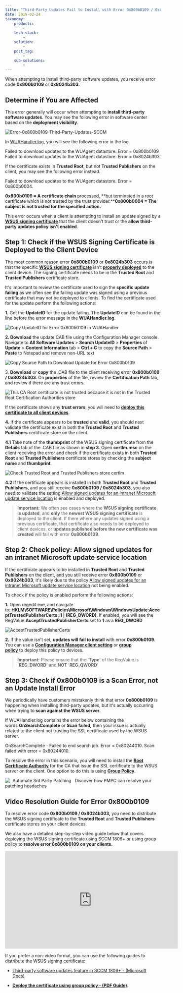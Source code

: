 ```yaml
---
title: "Third-Party Updates Fail to Install with Error 0x800b0109 / 0x8024b303 in SCCM"
date: 2019-02-24
taxonomy:
    products:
        - 
    tech-stack:
        - 
    solution:
        - 
    post_tag:
        - 
    sub-solutions:
        - 
---
```


When attempting to install third-party software updates, you receive error code **0x800b0109** or **0x8024b303.**

## Determine if You are Affected

This error generally will occur when attempting to **install third-party software updates**. You may see the following error in software center based on the **deployment visibility**.

![Error-0x800b0109-Third-Party-Updates-SCCM](images/Error-0x800b0109-Third-Party-Updates-SCCM.png)

In [WUAHandler.log](https://patchmypc.com/collecting-log-files-for-patch-my-pc-support#update-troubleshooting-client-logs), you will see the following error in the log.

Failed to download updates to the WUAgent datastore. Error = 0x800b0109  
Failed to download updates to the WUAgent datastore. Error = 0x8024b303

If the certificate exists in **Trusted Root**, but not **Trusted Publishers** on the client, you may see the following error instead.

Failed to download updates to the WUAgent datastore. Error = 0x800b0004.

**0x800b0109 = A certificate chain** processed, **but terminated in a root certificate which is not trusted by the trust provider.****0x800b0004 = The subject is not trusted for the specified action.**

This error occurs when a client is attempting to install an update signed by a **[WSUS signing certificate](/wsus-signing-certificate-options-for-third-party-updates-in-configuration-manager)** that the client doesn't trust or the **allow third-party updates policy isn't enabled**.

## Step 1: Check if the WSUS Signing Certificate is Deployed to the Client Device

The most common reason error **0x800b0109** or **0x8024b303** occurs is that the specific **[WSUS signing certificate](/wsus-signing-certificate-options-for-third-party-updates-in-configuration-manager)** isn't **[properly deployed](/how-to-deploy-the-wsus-signing-certificate-for-third-party-software-updates)** to the client device. The signing certificate needs to be in the **Trusted Root** and **Trusted Publishers** certificate store.

It's important to review the certificate used to sign the **specific update failing** as we often see the failing update was signed using a previous certificate that may not be deployed to clients. To find the certificate used for the update perform the following actions:

**1.** Get the **UpdateID** for the update failing. The **UpdateID** can be found in the line before the error message in the **WUAHandler.log**.

![Copy UpdateID for Error 0x800b0109 in WUAHandler](images/Copy-UpdateID-for-Error-0x800b0109-in-WUAHandler.png)

**2\. Download** the update CAB file using the Configuration Manager console. Navigate to **All Software Updates** > **Search UpdateID** > **Properties** of **Update** > **Content Information** tab > **Ctrl + C** to copy the **Source Path** > **Paste** to Notepad and remove non-URL text

![Copy Source Path to Download Update for Error 0x800b0109](images/Copy-Source-Path-to-Download-Update-for-Error-0x800b0109.png)

3\. **Download** or **copy** the .CAB file to the client receiving error **0x800b0109 / 0x8024b303**. On **properties** of the file, review the **Certification Path** tab, and review if there are any trust errors.

![This CA Root certificate is not trusted because it is not in the Trusted Root Certification Authorities store](images/This-CA-Root-certificate-is-not-trusted-because-it-is-not-in-the-Trusted-Root-Certification-Authorities-store.png)

If the certificate shows any **trust errors**, you will need to **[deploy this certificate to all client devices](/how-to-deploy-the-wsus-signing-certificate-for-third-party-software-updates)**.

**4.** If the certificate appears to be **trusted** and **valid**, you should next validate the certificate exist in both the **Trusted Root** and **Trusted Publishers** certificate store on the client.

**4.1** Take note of the **thumbprint** of the WSUS signing certificate from the **Details** tab of the .CAB file as shown in **step 3**. Open **certlm.msc** on the client receiving the error and check if the certificate exists in both **Trusted Root** and **Trusted Publishers** certificate stores by checking the **subject name** and **thumbprint**.

![Check Trusted Root and Trusted Publishers store certlm](images/Check-Trusted-Root-and-Trusted-Publishers-store-certlm.png)

**4.2** If the certificate appears is installed in both **Trusted Root** and **Trusted Publishers**, and you still receive **0x800b0109 / 0x8024b303**, you also need to validate the setting [Allow signed updates for an intranet Microsoft update service location](#step3) is enabled and deployed.

> **Important:** We often see cases where the **WSUS signing certificate is updated**, and **only** the **newest WSUS signing certificate** is deployed to the client. If there where any updates signed using a previous certificate, that certificate also needs to be deployed to client devices, or **updates published before the new certificate was created** will fail with error **0x800b0109**.

## Step 2: Check policy: Allow signed updates for an intranet Microsoft update service location

If the certificate appears to be installed in **Trusted Root** and **Trusted Publishers** on the client, and you still receive error **0x800b0109** or **0x8024b303**, it's likely due to the policy [Allow signed updates for an intranet Microsoft update service location](https://docs.microsoft.com/en-us/mem/configmgr/sum/deploy-use/third-party-software-updates#enable-third-party-updates-on-the-clients) not being enabled.

To check if the policy is enabled perform the following actions:

**1.** Open regedit.exe, and navigate to: **HKLM\\SOFTWARE\\Policies\\Microsoft\\Windows\\WindowsUpdate:AcceptTrustedPublisherCerts=1 | (REG\_DWORD)**. If enabled, you will see the RegValue **AcceptTrustedPublisherCerts** set to **1** as a **REG\_DWORD**

![AcceptTrustedPublisherCerts](images/AcceptTrustedPublisherCerts.png)

**2.** If the value isn't set, **updates will fail to install** with error **0x800b0109**. You can use a **[Configuration Manager client setting](/how-to-deploy-the-wsus-signing-certificate-for-third-party-software-updates#clientsetting)** or **[group policy](https://patchmypc.com/scupcatalog/documentation/CertificateAndGPODeploymentGuide.pdf)** to deploy this policy to devices.

> **Important:** Please ensure that the '**Type**' of the RegValue is '**REG\_DWORD**' and **NOT** '**REG\_QWORD**'

## Step 3: Check if 0x800b0109 is a Scan Error, not an Update Install Error

We periodically have customers mistakenly think that error **0x800b0109** is happening when installing third-party updates, but it's actually occurring when trying to **scan against the WSUS server**.

If WUAHandler.log contains the error below containing the words **OnSearchComplete** or **Scan failed,** then your issue is actually related to the client not trusting the SSL certificate used by the WSUS server.

OnSearchComplete - Failed to end search job. Error = 0x80244010. 
Scan failed with error = 0x80244010.

To resolve the error in this scenario, you will need to install the **[Root Certificate Authority](https://en.wikipedia.org/wiki/Certificate_authority)** for the CA that issue the SSL certificate to the WSUS server on the client. One option to do this is using **[Group Policy](https://docs.microsoft.com/en-us/windows-server/identity/ad-fs/deployment/distribute-certificates-to-client-computers-by-using-group-policy)**.

![  Automate 3rd Party Patching   Discover how PMPC can resolve your patching headaches  ](images/interactive-156207349366.png)

## Video Resolution Guide for Error 0x800b0109

To resolve error code **0x800b0109 / 0x8024b303,** you need to distribute the WSUS signing certificate to the **Trusted Root** and **Trusted Publishers** certificate stores on your client devices.

We also have a detailed step-by-step video guide below that covers deploying the WSUS signing certificate using SCCM 1806+ or using group policy to **resolve error 0x800b0109 on your clients.**

<iframe src="https://www.youtube.com/embed/V7PwHhBEcmY" width="560" height="315" frameborder="0" allowfullscreen="allowfullscreen" data-cookieconsent="ignore"></iframe>

  
If you prefer a non-video format, you can use the following guides to distribute the WSUS signing certificate:

- [Third-party software updates feature in SCCM 1806+ - (Microsoft Docs)](https://docs.microsoft.com/en-us/mem/configmgr/sum/deploy-use/third-party-software-updates#enable-third-party-updates-on-the-sup) 

- **[Deploy the certificate using group policy - (PDF Guide)](/scupcatalog/documentation/CertificateAndGPODeploymentGuide.pdf)**.

